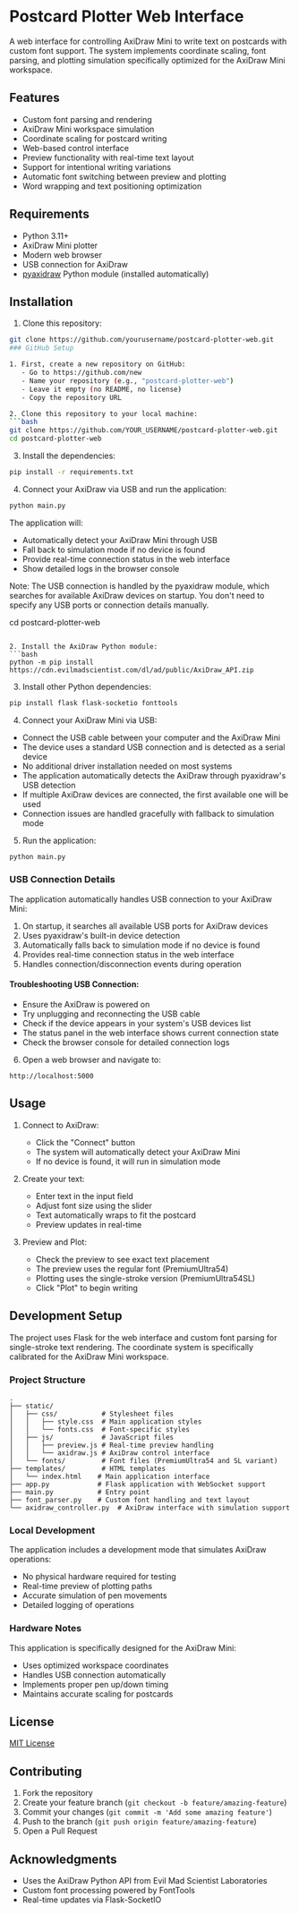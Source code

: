 # Postcard Plotter Web Interface

A web interface for controlling AxiDraw Mini to write text on postcards with custom font support. The system implements coordinate scaling, font parsing, and plotting simulation specifically optimized for the AxiDraw Mini workspace.

## Features

- Custom font parsing and rendering
- AxiDraw Mini workspace simulation
- Coordinate scaling for postcard writing
- Web-based control interface
- Preview functionality with real-time text layout
- Support for intentional writing variations
- Automatic font switching between preview and plotting
- Word wrapping and text positioning optimization

## Requirements

- Python 3.11+
- AxiDraw Mini plotter 
- Modern web browser
- USB connection for AxiDraw
- [pyaxidraw](https://axidraw.com/doc/py_api/#installation) Python module (installed automatically)

## Installation

1. Clone this repository:
```bash
git clone https://github.com/yourusername/postcard-plotter-web.git
### GitHub Setup

1. First, create a new repository on GitHub:
   - Go to https://github.com/new
   - Name your repository (e.g., "postcard-plotter-web")
   - Leave it empty (no README, no license)
   - Copy the repository URL

2. Clone this repository to your local machine:
```bash
git clone https://github.com/YOUR_USERNAME/postcard-plotter-web.git
cd postcard-plotter-web
```

3. Install the dependencies:
```bash
pip install -r requirements.txt
```

4. Connect your AxiDraw via USB and run the application:
```bash
python main.py
```

The application will:
- Automatically detect your AxiDraw Mini through USB
- Fall back to simulation mode if no device is found
- Provide real-time connection status in the web interface
- Show detailed logs in the browser console

Note: The USB connection is handled by the pyaxidraw module, which searches for available AxiDraw devices on startup. You don't need to specify any USB ports or connection details manually.

cd postcard-plotter-web
```

2. Install the AxiDraw Python module:
```bash
python -m pip install https://cdn.evilmadscientist.com/dl/ad/public/AxiDraw_API.zip
```

3. Install other Python dependencies:
```bash
pip install flask flask-socketio fonttools
```

4. Connect your AxiDraw Mini via USB:
- Connect the USB cable between your computer and the AxiDraw Mini
- The device uses a standard USB connection and is detected as a serial device
- No additional driver installation needed on most systems
- The application automatically detects the AxiDraw through pyaxidraw's USB detection
- If multiple AxiDraw devices are connected, the first available one will be used
- Connection issues are handled gracefully with fallback to simulation mode

5. Run the application:
```bash
python main.py
```

### USB Connection Details

The application automatically handles USB connection to your AxiDraw Mini:
1. On startup, it searches all available USB ports for AxiDraw devices
2. Uses pyaxidraw's built-in device detection
3. Automatically falls back to simulation mode if no device is found
4. Provides real-time connection status in the web interface
5. Handles connection/disconnection events during operation

#### Troubleshooting USB Connection:
- Ensure the AxiDraw is powered on
- Try unplugging and reconnecting the USB cable
- Check if the device appears in your system's USB devices list
- The status panel in the web interface shows current connection state
- Check the browser console for detailed connection logs

6. Open a web browser and navigate to:
```
http://localhost:5000
```

## Usage

1. Connect to AxiDraw:
   - Click the "Connect" button
   - The system will automatically detect your AxiDraw Mini
   - If no device is found, it will run in simulation mode

2. Create your text:
   - Enter text in the input field
   - Adjust font size using the slider
   - Text automatically wraps to fit the postcard
   - Preview updates in real-time

3. Preview and Plot:
   - Check the preview to see exact text placement
   - The preview uses the regular font (PremiumUltra54)
   - Plotting uses the single-stroke version (PremiumUltra54SL)
   - Click "Plot" to begin writing

## Development Setup

The project uses Flask for the web interface and custom font parsing for single-stroke text rendering. The coordinate system is specifically calibrated for the AxiDraw Mini workspace.

### Project Structure
```
.
├── static/
│   ├── css/           # Stylesheet files
│   │   ├── style.css  # Main application styles
│   │   └── fonts.css  # Font-specific styles
│   ├── js/            # JavaScript files
│   │   ├── preview.js # Real-time preview handling
│   │   └── axidraw.js # AxiDraw control interface
│   └── fonts/         # Font files (PremiumUltra54 and SL variant)
├── templates/         # HTML templates
│   └── index.html    # Main application interface
├── app.py            # Flask application with WebSocket support
├── main.py           # Entry point
├── font_parser.py    # Custom font handling and text layout
└── axidraw_controller.py  # AxiDraw interface with simulation support
```

### Local Development

The application includes a development mode that simulates AxiDraw operations:
- No physical hardware required for testing
- Real-time preview of plotting paths
- Accurate simulation of pen movements
- Detailed logging of operations

### Hardware Notes

This application is specifically designed for the AxiDraw Mini:
- Uses optimized workspace coordinates
- Handles USB connection automatically
- Implements proper pen up/down timing
- Maintains accurate scaling for postcards

## License

[MIT License](LICENSE)

## Contributing

1. Fork the repository
2. Create your feature branch (`git checkout -b feature/amazing-feature`)
3. Commit your changes (`git commit -m 'Add some amazing feature'`)
4. Push to the branch (`git push origin feature/amazing-feature`)
5. Open a Pull Request

## Acknowledgments

- Uses the AxiDraw Python API from Evil Mad Scientist Laboratories
- Custom font processing powered by FontTools
- Real-time updates via Flask-SocketIO
